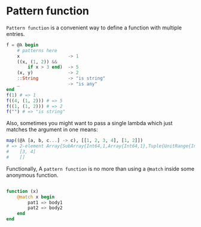 Pattern function
=========================

`Pattern function` is a convenient way to define a function with multiple entries.

```julia
f = @λ begin
    # patterns here
    x                  -> 1
    ((x, (1, 2)) &&
        if x > 3 end)  -> 5
    (x, y)             -> 2
    ::String           -> "is string"
    _                  -> "is any"
end
f(1) # => 1
f((4, (1, 2))) # => 5
f((1, (1, 2))) # => 2
f("") # => "is string"
```

Also, sometimes you might want to pass a single lambda which just matches the
argument in one means:

```julia
map((@λ [a, b, c...] -> c), [[1, 2, 3, 4], [1, 2]])
# => 2-element Array{SubArray{Int64,1,Array{Int64,1},Tuple{UnitRange{Int64}},true},1}:
#    [3, 4]
#    []
```

Functionally, A `pattern function` is no more than using a `@match` inside some anonymous function.

```julia

function (x)
    @match x begin
        pat1 => body1
        pat2 => body2
    end
end

```